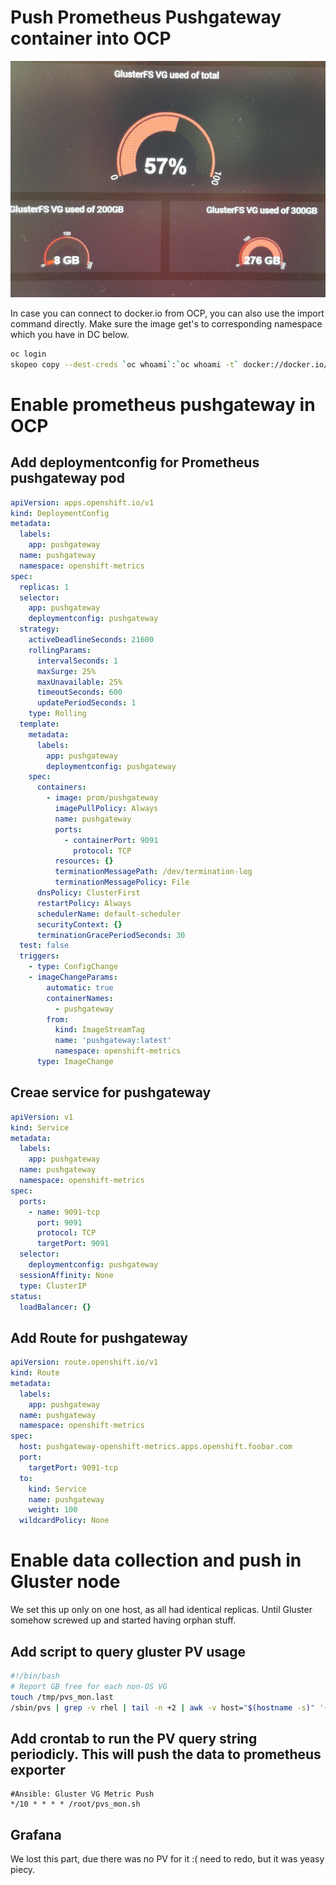 # Push Prometheus Pushgateway container into OCP

![gluster-gauges](https://github.com/ikke-t/gluster-pv-monitor-hack/raw/master/gluster-grafana.jpg)

In case you can connect to docker.io from OCP, you can also use the import command directly. Make sure the image get's to corresponding namespace which you have in DC below.

```sh
oc login
skopeo copy --dest-creds `oc whoami`:`oc whoami -t` docker://docker.io/prom/pushgateway:latest docker://docker-registry.apps.foobar.com:443/openshift/prometheus-pushgateway
```

# Enable prometheus pushgateway in OCP

## Add deploymentconfig for Prometheus pushgateway pod

```yaml
apiVersion: apps.openshift.io/v1
kind: DeploymentConfig
metadata:
  labels:
    app: pushgateway
  name: pushgateway
  namespace: openshift-metrics
spec:
  replicas: 1
  selector:
    app: pushgateway
    deploymentconfig: pushgateway
  strategy:
    activeDeadlineSeconds: 21600
    rollingParams:
      intervalSeconds: 1
      maxSurge: 25%
      maxUnavailable: 25%
      timeoutSeconds: 600
      updatePeriodSeconds: 1
    type: Rolling
  template:
    metadata:
      labels:
        app: pushgateway
        deploymentconfig: pushgateway
    spec:
      containers:
        - image: prom/pushgateway
          imagePullPolicy: Always
          name: pushgateway
          ports:
            - containerPort: 9091
              protocol: TCP
          resources: {}
          terminationMessagePath: /dev/termination-log
          terminationMessagePolicy: File
      dnsPolicy: ClusterFirst
      restartPolicy: Always
      schedulerName: default-scheduler
      securityContext: {}
      terminationGracePeriodSeconds: 30
  test: false
  triggers:
    - type: ConfigChange
    - imageChangeParams:
        automatic: true
        containerNames:
          - pushgateway
        from:
          kind: ImageStreamTag
          name: 'pushgateway:latest'
          namespace: openshift-metrics
      type: ImageChange
```

## Creae service for pushgateway

```yaml
apiVersion: v1
kind: Service
metadata:
  labels:
    app: pushgateway
  name: pushgateway
  namespace: openshift-metrics
spec:
  ports:
    - name: 9091-tcp
      port: 9091
      protocol: TCP
      targetPort: 9091
  selector:
    deploymentconfig: pushgateway
  sessionAffinity: None
  type: ClusterIP
status:
  loadBalancer: {}
```

## Add Route for pushgateway

```yaml
apiVersion: route.openshift.io/v1
kind: Route
metadata:
  labels:
    app: pushgateway
  name: pushgateway
  namespace: openshift-metrics
spec:
  host: pushgateway-openshift-metrics.apps.openshift.foobar.com
  port:
    targetPort: 9091-tcp
  to:
    kind: Service
    name: pushgateway
    weight: 100
  wildcardPolicy: None
  ```

# Enable data collection and push in Gluster node

We set this up only on one host, as all had identical replicas. Until Gluster somehow screwed up and started having orphan stuff.

## Add script to query gluster PV usage

```sh
#!/bin/bash
# Report GB free for each non-OS VG
touch /tmp/pvs_mon.last
/sbin/pvs | grep -v rhel | tail -n +2 | awk -v host="$(hostname -s)" '{ print host"_"$2" "$6 }' | sed 's/<//' | sed 's/-/_/' | sed 's/g$//' | while read line; do echo $line | curl --data-binary @- http://pushgateway-openshift-metrics.apps.foobar.com/metrics/job/pvsmon/pvs/vg; done
```

## Add crontab to run the PV query string periodicly. This will push the data to prometheus exporter

```
#Ansible: Gluster VG Metric Push
*/10 * * * * /root/pvs_mon.sh
```

## Grafana

We lost this part, due there was no PV for it :( need to redo, but it was yeasy piecy.
  
